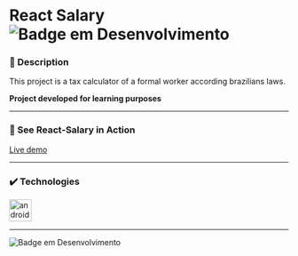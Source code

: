 # React Salary   ![Badge em Desenvolvimento](https://img.shields.io/badge/Status-Finished-green)
### :page_facing_up: Description

This project is a tax calculator of a formal worker according brazilians laws.

**Project developed for learning purposes**

---
### :open_file_folder: See React-Salary in Action
[Live demo](http://brunoaffonso.com/react-salary)

---
### :heavy_check_mark: Technologies
<a href="https://reactjs.org/" target="_blank"> <img src="https://cdn.worldvectorlogo.com/logos/react-2.svg" alt="androidStudio" width="40" height="40"/> </a>


---
![Badge em Desenvolvimento](https://img.shields.io/badge/Licence-MIT-green)
